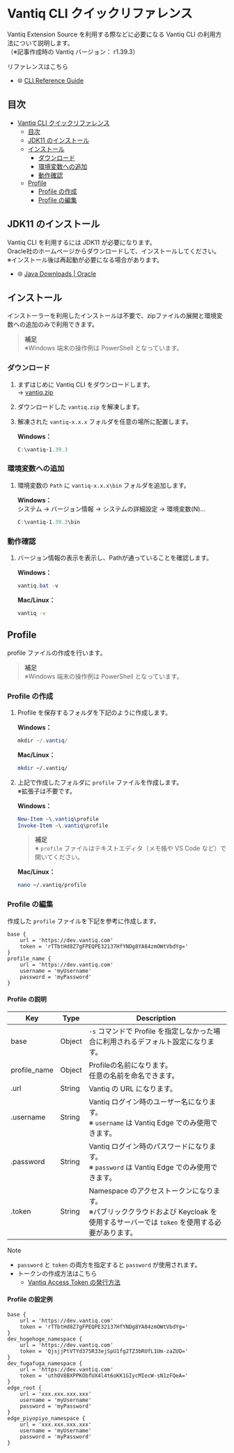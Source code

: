 # Vantiq CLI クイックリファレンス

Vantiq Extension Source を利用する際などに必要になる Vantiq CLI の利用方法について説明します。  
（※記事作成時の Vantiq バージョン： r1.39.3）

リファレンスはこちら  

- :globe_with_meridians: [CLI Reference Guide](https://dev.vantiq.com/docs/system/cli/)

## 目次

- [Vantiq CLI クイックリファレンス](#vantiq-cli-クイックリファレンス)
  - [目次](#目次)
  - [JDK11 のインストール](#jdk11-のインストール)
  - [インストール](#インストール)
    - [ダウンロード](#ダウンロード)
    - [環境変数への追加](#環境変数への追加)
    - [動作確認](#動作確認)
  - [Profile](#profile)
    - [Profile の作成](#profile-の作成)
    - [Profile の編集](#profile-の編集)

## JDK11 のインストール

Vantiq CLI を利用するには JDK11 が必要になります。  
Oracle社のホームページからダウンロードして、インストールしてください。  
※インストール後は再起動が必要になる場合があります。  

- :globe_with_meridians: [Java Downloads | Oracle](https://www.oracle.com/java/technologies/downloads/#java11)

## インストール

インストーラーを利用したインストールは不要で、zipファイルの展開と環境変数への追加のみで利用できます。

> **補足**  
> ※Windows 端末の操作例は PowerShell となっています。  

### ダウンロード

1. まずはじめに Vantiq CLI をダウンロードします。  
→ [vantiq.zip](https://dev.vantiq.com/downloads/vantiq.zip)

2. ダウンロードした `vantiq.zip` を解凍します。

3. 解凍された `vantiq-x.x.x` フォルダを任意の場所に配置します。

   **Windows：**

   ```PowerShell
   C:\vantiq-1.39.3
   ```

<!-- 
   **Mac/Linux：**

   ```bash
   ※Macユーザーの方、追記してください。
   ```
-->

### 環境変数への追加

1. 環境変数の `Path` に `vantiq-x.x.x\bin` フォルダを追加します。  

   **Windows：**  
   システム → バージョン情報 → システムの詳細設定 → 環境変数(N)...  

   ```PowerShell
   C:\vantiq-1.39.3\bin
   ```

<!-- 
   **Mac/Linux：**

   ```bash
   ※Macユーザーの方、追記してください。
   ```
-->

### 動作確認

1. バージョン情報の表示を表示し、Pathが通っていることを確認します。

   **Windows：**

   ```PowerShell
   vantiq.bat -v
   ```

   **Mac/Linux：**

   ```bash
   vantiq -v
   ```

## Profile

profile ファイルの作成を行います。  

> **補足**  
> ※Windows 端末の操作例は PowerShell となっています。  

### Profile の作成

1. Profile を保存するフォルダを下記のように作成します。

    **Windows：**

    ```PowerShell
    mkdir ~/.vantiq/
    ```

    **Mac/Linux：**

   ```bash
   mkdir ~/.vantiq/
   ```

2. 上記で作成したフォルダに `profile` ファイルを作成します。  
   ※拡張子は不要です。

   **Windows：**

   ```PowerShell
   New-Item ~\.vantiq\profile
   Invoke-Item ~\.vantiq\profile
   ```

   > **補足**  
   > ※ `profile` ファイルはテキストエディタ（メモ帳や VS Code など）で開いてください。

   **Mac/Linux：**

   ```bash
   nano ~/.vantiq/profile
   ```

### Profile の編集

作成した `profile` ファイルを下記を参考に作成します。

```text
base {
    url = 'https://dev.vantiq.com'
    token = 'rTTbtHd8Z7gFPEQPE32137HfYNDg8YA84zmOWtVbdYg='
}
profile_name {
    url = 'https://dev.vantiq.com'
    username = 'myUsername'
    password = 'myPassword'
}
```

#### Profile の説明

|Key|Type|Description|
|---|---|---|
|base|Object|`-s` コマンドで Profile を指定しなかった場合に利用されるデフォルト設定になります。|
|profile_name|Object|Profileの名前になります。<br>任意の名前を命名できます。|
|.url|String|Vantiq の URL になります。|
|.username|String|Vantiq ログイン時のユーザー名になります。<br>※ `username` は Vantiq Edge でのみ使用できます。|
|.password|String|Vantiq ログイン時のパスワードになります。<br>※ `password` は Vantiq Edge でのみ使用できます。|
|.token|String|Namespace のアクセストークンになります。<br>※パブリッククラウドおよび Keycloak を使用するサーバーでは `token` を使用する必要があります。|

> [!NOTE]
> - `password` と `token` の両方を指定すると `password` が使用されます。
> - トークンの作成方法はこちら
>   - [Vantiq Access Token の発行方法](/vantiq-apps-development/vantiq-resources/vantiq-access-token/create-access-token/readme.md)

#### Profile の設定例

```text
base {
    url = 'https://dev.vantiq.com'
    token = 'rTTbtHd8Z7gFPEQPE32137HfYNDg8YA84zmOWtVbdYg='
}
dev_hogehoge_namespace {
    url = 'https://dev.vantiq.com'
    token = 'QjsjjPtVTYd375R33ejSpU1fg2TZ3bRUfL1Um-zaZUQ='
}
dev_fugafuga_namespace {
    url = 'https://dev.vantiq.com'
    token = 'uthOV8BXPPKObfUX4l4t6oKK1GIycMIecW-sN1zFQeA='
}
edge_root {
    url = 'xxx.xxx.xxx.xxx'
    username = 'myUsername'
    password = 'myPassword'
}
edge_piyopiyo_namespace {
    url = 'xxx.xxx.xxx.xxx'
    username = 'myUsername'
    password = 'myPassword'
}
```
